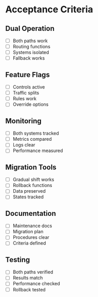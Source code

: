 # Acceptance Criteria

## Dual Operation
- [ ] Both paths work
- [ ] Routing functions
- [ ] Systems isolated
- [ ] Fallback works

## Feature Flags
- [ ] Controls active
- [ ] Traffic splits
- [ ] Rules work
- [ ] Override options

## Monitoring
- [ ] Both systems tracked
- [ ] Metrics compared
- [ ] Logs clear
- [ ] Performance measured

## Migration Tools
- [ ] Gradual shift works
- [ ] Rollback functions
- [ ] Data preserved
- [ ] States tracked

## Documentation
- [ ] Maintenance docs
- [ ] Migration plan
- [ ] Procedures clear
- [ ] Criteria defined

## Testing
- [ ] Both paths verified
- [ ] Results match
- [ ] Performance checked
- [ ] Rollback tested